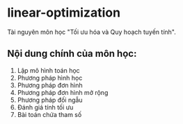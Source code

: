 # linear-optimization
Tài nguyên môn học "Tối ưu hóa và Quy hoạch tuyến tính".
## Nội dung chính của môn học:
1. Lập mô hình toán học
2. Phương pháp hình học
3. Phương pháp đơn hình
4. Phương pháp đơn hình mở rộng
5. Phương pháp đối ngẫu
6. Đánh giá tính tối ưu
7. Bài toán chứa tham số
